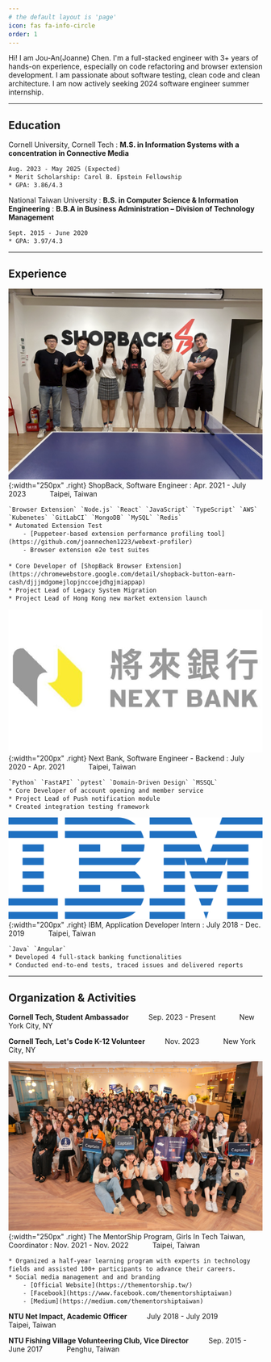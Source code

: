 ```yaml
---
# the default layout is 'page'
icon: fas fa-info-circle
order: 1
---
```


Hi! I am Jou-An(Joanne) Chen. I'm a full-stacked engineer with 3+ years of hands-on experience, especially on code refactoring and browser extension development. I am passionate about software testing, clean code and clean architecture. I am now actively seeking 2024 software engineer summer internship.

---

## Education

Cornell University, Cornell Tech
: **M.S. in Information Systems with a concentration in Connective Media**

    Aug. 2023 - May 2025 (Expected)
    * Merit Scholarship: Carol B. Epstein Fellowship
    * GPA: 3.86/4.3

National Taiwan University
: **B.S. in Computer Science & Information Engineering**
: **B.B.A in Business Administration – Division of Technology Management**

    Sept. 2015 - June 2020
    * GPA: 3.97/4.3

---

## Experience

![ShopBack](/assets/img/about/shopback.jpg){:width="250px" .right}
ShopBack, Software Engineer
: Apr. 2021 - July 2023 &nbsp;&nbsp;&nbsp;&nbsp;&nbsp;&nbsp;&nbsp;&nbsp;&nbsp;&nbsp; Taipei, Taiwan

    `Browser Extension` `Node.js` `React` `JavaScript` `TypeScript` `AWS` `Kubenetes` `GitLabCI` `MongoDB` `MySQL` `Redis`
    * Automated Extension Test
        - [Puppeteer-based extension performance profiling tool](https://github.com/joannechen1223/webext-profiler)
        - Browser extension e2e test suites
    
    * Core Developer of [ShopBack Browser Extension](https://chromewebstore.google.com/detail/shopback-button-earn-cash/djjjmdgomejlopjnccoejdhgjmiappap)
    * Project Lead of Legacy System Migration
    * Project Lead of Hong Kong new market extension launch

![NextBank](/assets/img/about/nextbank.jpg){:width="200px" .right}
Next Bank, Software Engineer - Backend
: July 2020 - Apr. 2021 &nbsp;&nbsp;&nbsp;&nbsp;&nbsp;&nbsp;&nbsp;&nbsp;&nbsp;&nbsp; Taipei, Taiwan

    `Python` `FastAPI` `pytest` `Domain-Driven Design` `MSSQL`
    * Core Developer of account opening and member service
    * Project Lead of Push notification module
    * Created integration testing framework

![IBM](/assets/img/about/ibm.png){:width="200px" .right}
IBM, Application Developer Intern
: July 2018 - Dec. 2019 &nbsp;&nbsp;&nbsp;&nbsp;&nbsp;&nbsp;&nbsp;&nbsp;&nbsp;&nbsp; Taipei, Taiwan

    `Java` `Angular`
    * Developed 4 full-stack banking functionalities
    * Conducted end-to-end tests, traced issues and delivered reports

---

## Organization & Activities
**Cornell Tech, Student Ambassador**&nbsp;&nbsp;&nbsp;&nbsp;&nbsp;&nbsp;&nbsp;&nbsp;&nbsp;&nbsp;Sep. 2023 - Present &nbsp;&nbsp;&nbsp;&nbsp;&nbsp;&nbsp;&nbsp;&nbsp;&nbsp;&nbsp; New York City, NY

**Cornell Tech, Let's Code K-12 Volunteer**&nbsp;&nbsp;&nbsp;&nbsp;&nbsp;&nbsp;&nbsp;&nbsp;&nbsp;&nbsp;Nov. 2023 &nbsp;&nbsp;&nbsp;&nbsp;&nbsp;&nbsp;&nbsp;&nbsp;&nbsp;&nbsp; New York City, NY

![The MentorShip](/assets/img/about/mentorship.jpg){:width="250px" .right}
The MentorShip Program, Girls In Tech Taiwan, Coordinator
: Nov. 2021 - Nov. 2022 &nbsp;&nbsp;&nbsp;&nbsp;&nbsp;&nbsp;&nbsp;&nbsp;&nbsp;&nbsp; Taipei, Taiwan

    * Organized a half-year learning program with experts in technology fields and assisted 100+ participants to advance their careers.
    * Social media management and and branding
        - [Official Website](https://thementorship.tw/)
        - [Facebook](https://www.facebook.com/thementorshiptaiwan)
        - [Medium](https://medium.com/thementorshiptaiwan)

**NTU Net Impact, Academic Officer**&nbsp;&nbsp;&nbsp;&nbsp;&nbsp;&nbsp;&nbsp;&nbsp;&nbsp;&nbsp;July 2018 - July 2019 &nbsp;&nbsp;&nbsp;&nbsp;&nbsp;&nbsp;&nbsp;&nbsp;&nbsp;&nbsp; Taipei, Taiwan

**NTU Fishing Village Volunteering Club, Vice Director**&nbsp;&nbsp;&nbsp;&nbsp;&nbsp;&nbsp;&nbsp;&nbsp;&nbsp;&nbsp;Sep. 2015 - June 2017 &nbsp;&nbsp;&nbsp;&nbsp;&nbsp;&nbsp;&nbsp;&nbsp;&nbsp;&nbsp; Penghu, Taiwan